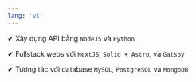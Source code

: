 ```yaml
---
lang: 'vi'
---
```


<div class="flex flex-col gap-5 my-5">
<p>
  ✔ Xây dựng API bằng
  <code class="no-underline cursor-default link link-error">NodeJS</code>
   và
  <code class="no-underline cursor-default link link-error">Python</code>
</p>
<p>
  ✔ Fullstack webs với
  <code class="no-underline cursor-default link link-error">NextJS</code>,
  <code class="no-underline cursor-default link link-error">Solid + Astro</code>, và 
  <code class="no-underline cursor-default link link-error">Gatsby</code>
</p>
<p>
  ✔ Tương tác với database
  <code class="no-underline cursor-default link link-error">MySQL</code>,
  <code class="no-underline cursor-default link link-error">PostgreSQL</code>
   và
  <code class="no-underline cursor-default link link-error">MongoDB</code>
</p>
</div>



